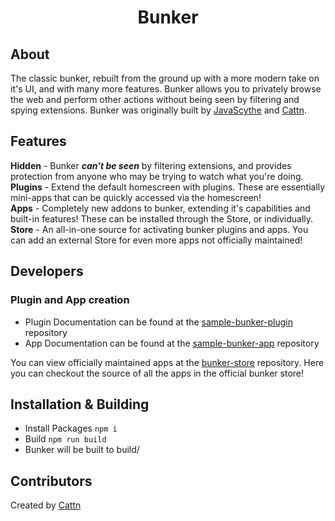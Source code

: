 <div align="center">
  <h1>Bunker</h1>
</div>

## About
The classic bunker, rebuilt from the ground up with a more modern take on it's UI, and with many more features. Bunker allows you to privately browse the web and perform other actions without being seen by filtering and spying extensions. Bunker was originally built by [JavaScythe](https://github.com/JavaScythe) and [Cattn](https://github.com/Cattn).

## Features
**Hidden** - Bunker **_can't be seen_** by filtering extensions, and provides protection from anyone who may be trying to watch what you're doing.<br>
**Plugins** - Extend the default homescreen with plugins. These are essentially mini-apps that can be quickly accessed via the homescreen! <br>
**Apps** - Completely new addons to bunker, extending it's capabilities and built-in features! These can be installed through the Store, or individually.<br>
**Store** - An all-in-one source for activating bunker plugins and apps. You can add an external Store for even more apps not officially maintained!

## Developers
### Plugin and App creation
- Plugin Documentation can be found at the [sample-bunker-plugin](https://github.com/Cattn/sample-bunker-plugin) repository
- App Documentation can be found at the [sample-bunker-app](https://github.com/Cattn/sample-bunker-app) repository
  
You can view officially maintained apps at the [bunker-store](https://github.com/Cattn/bunker-store) repository. Here you can checkout the source of all the apps in the official bunker store!

## Installation & Building
- Install Packages ``npm i``
- Build ``npm run build``
- Bunker will be built to build/

## Contributors
Created by [Cattn](https://github.com/Cattn)
